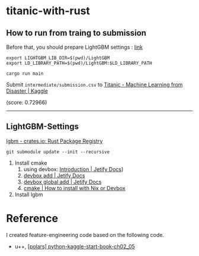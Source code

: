 # titanic-with-rust

## How to run from traing to submission

Before that, you should prepare LightGBM settings : [link](#LightGBM-Settings)

```shell
export LIGHTGBM_LIB_DIR=$(pwd)/LightGBM
export LD_LIBRARY_PATH=$(pwd)/LightGBM:$LD_LIBRARY_PATH
```

```shell
cargo run main
```

Submit `intermediate/submission.csv` to [Titanic - Machine Learning from Disaster | Kaggle](https://www.kaggle.com/competitions/titanic/submissions)

(score: 0.72966)

---

## LightGBM-Settings

[lgbm - crates.io: Rust Package Registry](https://crates.io/crates/lgbm)

```shell
git submodule update --init --recursive
```

1. Install cmake
    1. using devbox: [Introduction | Jetify Docs](https://www.jetify.com/docs/devbox/))
    1. [devbox add | Jetify Docs](https://www.jetify.com/docs/devbox/cli_reference/devbox_add/)
    1. [devbox global add | Jetify Docs](https://www.jetify.com/docs/devbox/cli_reference/devbox_global_add/)
    1. [cmake | How to install with Nix or Devbox](https://www.nixhub.io/packages/cmake?utm_source=chatgpt.com)
2. Install lgbm

# Reference

I created feature-engineering code based on the following code.
- u++, [[polars] python-kaggle-start-book-ch02_05](https://www.kaggle.com/code/sishihara/polars-python-kaggle-start-book-ch02-05)

